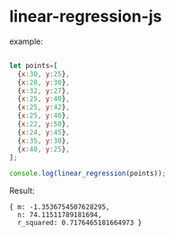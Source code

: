 # linear-regression-js

example:
```javascript

let points=[
  {x:30, y:25},
  {x:28, y:30},
  {x:32, y:27},
  {x:25, y:40},
  {x:25, y:42},
  {x:25, y:40},
  {x:22, y:50},
  {x:24, y:45},
  {x:35, y:30},
  {x:40, y:25},
];

console.log(linear_regression(points));

```

Result:
```
{ m: -1.3536754507628295,
  n: 74.11511789181694,
  r_squared: 0.7176465181664973 }
```

